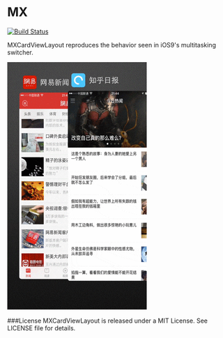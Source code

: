 # MX

[![Build Status](https://travis-ci.org/zqpmaster/MX.svg?branch=master)](https://travis-ci.org/zqpmaster/MX)


MXCardViewLayout reproduces the behavior seen in iOS9's multitasking switcher.

![Preview](MXCardLayout.gif)

###License
MXCardViewLayout is released under a MIT License. See LICENSE file for details.